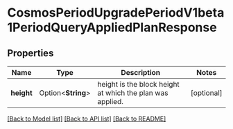 # CosmosPeriodUpgradePeriodV1beta1PeriodQueryAppliedPlanResponse

## Properties

Name | Type | Description | Notes
------------ | ------------- | ------------- | -------------
**height** | Option<**String**> | height is the block height at which the plan was applied. | [optional]

[[Back to Model list]](../README.md#documentation-for-models) [[Back to API list]](../README.md#documentation-for-api-endpoints) [[Back to README]](../README.md)


